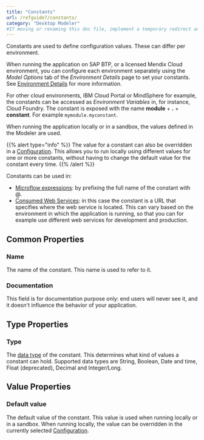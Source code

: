 ```yaml
---
title: "Constants"
url: /refguide7/constants/
category: "Desktop Modeler"
#If moving or renaming this doc file, implement a temporary redirect and let the respective team know they should update the URL in the product. See Mapping to Products for more details.
---
```


Constants are used to define configuration values. These can differ per environment.

When running the application on SAP BTP, or a licensed Mendix Cloud environment, you can configure each environment separately using the *Model Options* tab of the *Environment Details* page to set your constants. See [Environment Details](/developerportal/deploy/environments-details/) for more information.

For other cloud environments, IBM Cloud Portal or MindSphere for example, the constants can be accessed as *Environment Variables* in, for instance, Cloud Foundry. The constant is exposed with the name **module** + **.** + **constant**. For example `mymodule.myconstant`.

When running the application locally or in a sandbox, the values defined in the Modeler are used.

{{% alert type="info" %}}
The value for a constant can also be overridden in a [Configuration](/refguide/configuration/). This allows you to run locally using different values for one or more constants, without having to change the default value for the constant every time.
{{% /alert %}}

Constants can be used in:

*   [Microflow expressions](/refguide/expressions/): by prefixing the full name of the constant with @.
*   [Consumed Web Services](/refguide/consumed-web-services/): in this case the constant is a URL that specifies where the web service is located. This can vary based on the environment in which the application is running, so that you can for example use different web services for development and production.

## Common Properties

### Name

The name of the constant. This name is used to refer to it.

### Documentation

This field is for documentation purpose only: end users will never see it, and it doesn't influence the behavior of your application.

## Type Properties

### Type

The [data type](/refguide/data-types/) of the constant. This determines what kind of values a constant can hold. Supported data types are String, Boolean, Date and time, Float (deprecated), Decimal and Integer/Long.

## Value Properties

### Default value

The default value of the constant. This value is used when running locally or in a sandbox. When running locally, the value can be overridden in the currently selected [Configuration](/refguide/configuration/).
